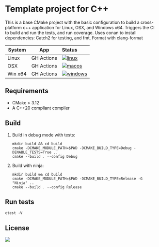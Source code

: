# Template project for C++

This is a base CMake project with the basic configuration to build a
cross-platform c++ application for Linux, OSX, and Windows x64. Triggers the CI
to build and run the tests, and run coverage. Uses conan to install
dependencies: Catch2 for testing, and fmt. Format with clang-format

| System   | App        | Status                                                                                                                                                                                         |
|----------|------------|:-----------------------------------------------------------------------------------------------------------------------------------------------------------------------------------------------|
| Linux    | GH Actions | [![linux](https://github.com/spjuanjoc/template_project_cpp/actions/workflows/linux.yml/badge.svg?branch=main)](https://github.com/spjuanjoc/template_project_cpp/actions/workflows/linux.yml) |
| OSX      | GH Actions | [![macos](https://github.com/spjuanjoc/template_project_cpp/actions/workflows/macosx.yml/badge.svg)](https://github.com/spjuanjoc/template_project_cpp/actions/workflows/macosx.yml)           |
| Win x64  | GH Actions | [![windows](https://github.com/spjuanjoc/template_project_cpp/actions/workflows/windows.yml/badge.svg)](https://github.com/spjuanjoc/template_project_cpp/actions/workflows/windows.yml)       |

[//]: # (| Coverage | codecov    | [![codecov]&#40;https://codecov.io/gh/spjuanjoc/template_project_cpp/branch/main/graph/badge.svg&#41;]&#40;https://codecov.io/gh/spjuanjoc/template_project_cpp&#41;                                           |)

[//]: # (| Windows  | AppVeyor   | [![Build status]&#40;https://ci.appveyor.com/api/projects/status/kkg8iaq74wql90rj/branch/main?svg=true&#41;]&#40;https://ci.appveyor.com/project/spjuanjoc/template-project-cpp/branch/main&#41;               |)

[//]: # (For codecov add public repository: [Codecov Dashboard]&#40;https://codecov.io/gh/&#41;  )

[//]: # (For AppVeyor add public project: [AppVeyor Projects]&#40;https://ci.appveyor.com/project&#41;  )


## Requirements

- CMake > 3.12
- A C++20 compliant compiler


## Build

1. Build in debug mode with tests:

    ```shell
    mkdir build && cd build
    cmake -DCMAKE_MODULE_PATH=$PWD -DCMAKE_BUILD_TYPE=Debug -DENABLE_TESTS=True ..
    cmake --build . --config Debug 
    ```

2. Build with ninja:
    
    ```shell
    mkdir build && cd build
    cmake -DCMAKE_MODULE_PATH=$PWD -DCMAKE_BUILD_TYPE=Release -G "Ninja" ..
    cmake --build . --config Release
    ```


## Run tests

```shell
ctest -V 
```


## License

[![](https://img.shields.io/github/license/spjuanjoc/template_project_cpp)](https://img.shields.io/github/license/spjuanjoc/template_project_cpp)
